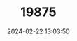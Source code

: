 ---
title: "19875"
category: "Salvelinus confluentus"
draft: false
date: 2024-02-22 13:03:50
languages:
  English: ["Bull Trout"]
---